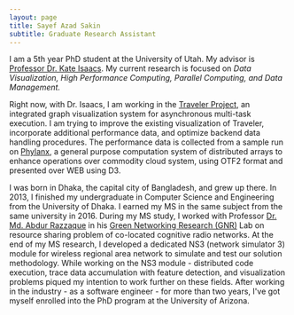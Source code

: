 ```yaml
---
layout: page
title: Sayef Azad Sakin
subtitle: Graduate Research Assistant
---
```


I am a 5th year PhD student at the University of Utah. My advisor is [Professor Dr. Kate Isaacs](https://www.sci.utah.edu/people/kisaacs.html). My current research is focused on _Data Visualization, High Performance Computing, Parallel Computing, and Data Management._

Right now, with Dr. Isaacs, I am working in the [Traveler Project](https://github.com/hdc-arizona/traveler-integrated), an integrated graph visualization system for asynchronous multi-task execution. I am trying to improve the existing visualization of Traveler, incorporate additional performance data, and optimize backend data handling procedures. The performance data is collected from a sample run on [Phylanx](http://phylanx.stellar-group.org/), a general purpose computation system of distributed arrays to enhance operations over commodity cloud system, using OTF2 format and presented over WEB using D3.

I was born in Dhaka, the capital city of Bangladesh, and grew up there. In 2013, I finished my undergraduate in Computer Science and Engineering from the University of Dhaka. I earned my MS in the same subject from the same university in 2016. During my MS study, I worked with Professor [Dr. Md. Abdur Razzaque](http://www.cse.du.ac.bd/profile/?faculty=AR) in his [Green Networking Research (GNR)](http://www.cse.du.ac.bd/research-group-details/?group_id=40) Lab on resource sharing problem of co-located cognitive radio networks. At the end of my MS research, I developed a dedicated NS3 (network simulator 3) module for wireless regional area network to simulate and test our solution methodology. While working on the NS3 module - distributed code execution, trace data accumulation with feature detection, and visualization problems piqued my intention to work further on these fields. After working in the industry - as a software engineer - for more than two years, I've got myself enrolled into the PhD program at the University of Arizona.